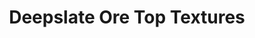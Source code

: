 ---
layout: post
title: Deepslate Ore Top Textures
permalink: /addons/compliance32x/DeepslateOreTopTextures
comments: true
comments-id: DeepslateOreTopTextures
header-img: compliance32x/addons/Deepslate Ore Top Textures.jpg

long_text: A small but pleasant change to the deepslate ore blocks for a better caving experience.

authors:
  - Purple Cha0s

download:
  - 1.17 Java:
    - https://github.com/Compliance-Addons/Addons/raw/master/32x/Deepslate%20Ore%20Top%20Textures/nDeepslateOreTopsrc-C32x-.zip
  - 1.17 Bedrock:
	- https://github.com/Compliance-Addons/Addons/raw/master/32x/Deepslate%20Ore%20Top%20Textures/DeepslateOreTops-C32x-BE.zip
---